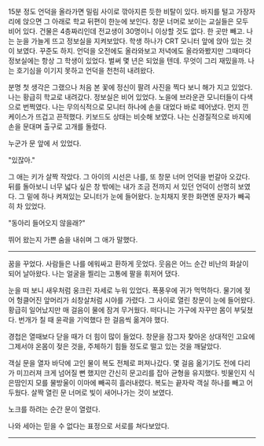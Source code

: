 15분 정도 언덕을 올라가면 밀림 사이로 깎아지른 듯한 비탈이 있다. 바지를 털고 가장자리에 앉으면 그 아래로 학교 뒤편이 한눈에 보인다. 창문 너머로 보이는 교실들은 모두 비어 있다. 건물은 4층짜리인데 전교생이 30명이니 이상할 것도 없다. 한 곳만 빼고. 나는 눈을 가늘게 뜨고 정보실을 지켜보았다. 학생 하나가 CRT 모니터 앞에 앉아 있는 것이 보였다. 꾸준도 하지. 언덕을 오전에도 올라와보고 저녁에도 올라와봤지만 그때마다 정보실에는 항상 그 학생이 있었다. 벌써 몇 년은 되었을 텐데. 무엇이 그리 재밌을까. 나는 호기심을 이기지 못하고 언덕을 천천히 내려왔다.

분명 첫 생각은 그랬으나 처음 본 꽃에 정신이 팔려 사진을 찍다 보니 해가 지고 있었다. 나는 황급히 학교로 내려갔다. 정보실은 비어 있었다. 노을에 브라운관 모니터들이 다색으로 번쩍였다. 나는 무의식적으로 모니터 하나에 손을 대었다 바로 떼어냈다. 먼지 낀 케이스가 뜨겁고 끈적했다. 키보드도 상태는 비슷해 보였다. 나는 신경질적으로 바지에 손을 문대며 출구로 고개를  돌렸다.

누군가 문 앞에 서 있었다. 

"있잖아."

그 애는 키가 살짝 작았다. 그 아이의 시선은 나를, 또 창문 너머 언덕을 번갈아 오갔다. 뒤를 돌아보니 너무 넓다 싶은 창 밖에는 내가 조금 전까지 서 있던 언덕이 선명히 보였다. 그 밑에 하나 켜져있는 모니터가 눈에 들어왔다. 눈치채지 못한 화면엔 문자가 빼곡히 차 있었다.

"동아리 들어오지 않을래?"

뛰어 왔는지 가쁜 숨을 내쉬며 그 애가 말했다.

---

꿈을 꾸었다. 사람들은 나를 에워싸고 환하게 웃었다. 웃음은 어느 순간 비난의 화살이 되어 날아왔다. 나는 얼굴을 찔리는 고통에 팔을 휘저어 댔다.

눈을 떠 보니 새우처럼 웅크린 자세로 누워 있었다. 폭풍우에 귀가 먹먹하다. 물기에 젖어 헝클어진 앞머리가 쇠창살처럼 시야를 가렸다. 그 사이로 열린 창문이 눈에 들어왔다. 황급히 일어났지만 매 걸음이 물에 잠겨 무거웠다. 떠다니는 가구에 자꾸만 몸이 부딫쳤다. 번개가 칠 때 윤곽을 기억했다 한 걸음씩 옮겨야 했다.

경첩은 열때보다 닫을 때가 더 힘이 많이 들었다. 창문을 잠그자 찾아온 상대적인 고요에 그제서야 온몸이 젖은 것을, 주체하기 힘들 정도로 떨고 있는 것을 깨달았다.

객실 문을 열자 바닥에 고인 물이 복도 전체로 퍼져나갔다. 몇 걸음 옮기기도 전에 다리가 미끄러져 크게 넘어질 뻔 했지만 간신히 문고리를 잡아 균형을 유지했다. 빗물인지 식은땀인지 모를 물방울이 이마에 빼곡히 흘러내렸다. 복도는 끝자락 객실 하나를 빼고 어두웠다. 살짝 열린 문 너머로 빛이 새어나가는 것이 보였다.

노크를 하려는 순간 문이 열렸다.

나와 세아는 믿을 수 없다는 표정으로 서로를 쳐다보았다.

---
